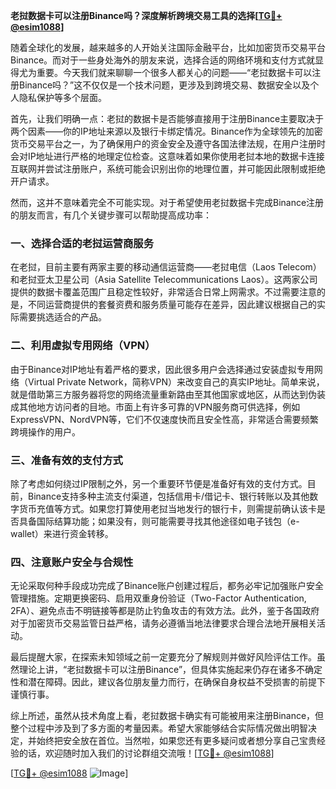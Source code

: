 **老挝数据卡可以注册Binance吗？深度解析跨境交易工具的选择[[TG💪+ @esim1088](https://t.me/s/esim1088)]**

随着全球化的发展，越来越多的人开始关注国际金融平台，比如加密货币交易平台Binance。而对于一些身处海外的朋友来说，选择合适的网络环境和支付方式就显得尤为重要。今天我们就来聊聊一个很多人都关心的问题——“老挝数据卡可以注册Binance吗？”这不仅仅是一个技术问题，更涉及到跨境交易、数据安全以及个人隐私保护等多个层面。

首先，让我们明确一点：老挝的数据卡是否能够直接用于注册Binance主要取决于两个因素——你的IP地址来源以及银行卡绑定情况。Binance作为全球领先的加密货币交易平台之一，为了确保用户的资金安全及遵守各国法律法规，在用户注册时会对IP地址进行严格的地理定位检查。这意味着如果你使用老挝本地的数据卡连接互联网并尝试注册账户，系统可能会识别出你的地理位置，并可能因此限制或拒绝开户请求。

然而，这并不意味着完全不可能实现。对于希望使用老挝数据卡完成Binance注册的朋友而言，有几个关键步骤可以帮助提高成功率：

### 一、选择合适的老挝运营商服务

在老挝，目前主要有两家主要的移动通信运营商——老挝电信（Laos Telecom）和老挝亚太卫星公司（Asia Satellite Telecommunications Laos）。这两家公司提供的数据卡覆盖范围广且稳定性较好，非常适合日常上网需求。不过需要注意的是，不同运营商提供的套餐资费和服务质量可能存在差异，因此建议根据自己的实际需要挑选适合的产品。

### 二、利用虚拟专用网络（VPN）

由于Binance对IP地址有着严格的要求，因此很多用户会选择通过安装虚拟专用网络（Virtual Private Network，简称VPN）来改变自己的真实IP地址。简单来说，就是借助第三方服务器将您的网络流量重新路由至其他国家或地区，从而达到伪装成其他地方访问者的目地。市面上有许多可靠的VPN服务商可供选择，例如ExpressVPN、NordVPN等，它们不仅速度快而且安全性高，非常适合需要频繁跨境操作的用户。

### 三、准备有效的支付方式

除了考虑如何绕过IP限制之外，另一个重要环节便是准备好有效的支付方式。目前，Binance支持多种主流支付渠道，包括信用卡/借记卡、银行转账以及其他数字货币充值等方式。如果您打算使用老挝当地发行的银行卡，则需提前确认该卡是否具备国际结算功能；如果没有，则可能需要寻找其他途径如电子钱包（e-wallet）来进行资金转移。

### 四、注意账户安全与合规性

无论采取何种手段成功完成了Binance账户创建过程后，都务必牢记加强账户安全管理措施。定期更换密码、启用双重身份验证（Two-Factor Authentication, 2FA）、避免点击不明链接等都是防止钓鱼攻击的有效方法。此外，鉴于各国政府对于加密货币交易监管日益严格，请务必遵循当地法律要求合理合法地开展相关活动。

最后提醒大家，在探索未知领域之前一定要充分了解规则并做好风险评估工作。虽然理论上讲，“老挝数据卡可以注册Binance”，但具体实施起来仍存在诸多不确定性和潜在障碍。因此，建议各位朋友量力而行，在确保自身权益不受损害的前提下谨慎行事。

综上所述，虽然从技术角度上看，老挝数据卡确实有可能被用来注册Binance，但整个过程中涉及到了多方面的考量因素。希望大家能够结合实际情况做出明智决定，并始终把安全放在首位。当然啦，如果您还有更多疑问或者想分享自己宝贵经验的话，欢迎随时加入我们的讨论群组交流哦！[[TG💪+ @esim1088](https://t.me/s/esim1088)]

[[TG💪+ @esim1088](https://t.me/s/esim1088) ![Image](https://i.postimg.cc/4NQfJmqS/Snipaste-2025-05-13-00-14-12.png)]